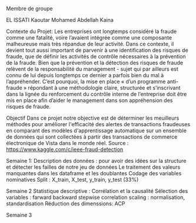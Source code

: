 Membre de groupe

EL ISSATI Kaoutar
Mohamed Abdellah Kaina

Contexte du Projet:
Les entreprises ont longtemps considéré la fraude comme une fatalité, voire l’avaient intégrée comme une composante malheureuse mais très répandue de leur activité. Dans ce contexte, il devient tout aussi important de parvenir à une identification des risques de fraude, que de définir les activités de contrôle nécessaires à la prévention de la fraude. Bien que la prévention et la détection des risques de fraude relèvent de la responsabilité du management - sujet qui par ailleurs est connu de lui depuis longtemps ce dernier a parfois bien du mal à l’appréhender. C’est pourquoi, la mise en place « d’un programme anti-fraude » répondant à une méthodologie claire, structurée et s’inscrivant dans la lignée du renforcement du contrôle interne de l’entreprise doit être mis en place afin d’aider le management dans son appréhension des risques de fraude.

Objectif
Dans ce projet notre objective est de déterminer les meuilleurs méthodes pour améliorer l'efficacité des alertes de transactions fraudeuses en comparant des modèles d'apprentissage automatique sur un ensemble de données qui sont collectées à partir des transactions de commerce électronique de Vista dans le monde réel. Source : https://www.kaggle.com/c/ieee-fraud-detection

Semaine 1:
Description des données : pour avoir des idées sur la structure et détecter les failles de notre jeu de données
Le traitement des valeurs manquantes dans les dataframe et les doublantes
Codage des variables nominatives
Split : X_train, X_test, y_train, y_test (33%)

Semaine 2
Statistique descriptive : Corrélation et la causalité
Sélection des variables : farward backward stepwise correlation
scaling : normalisation, standardisation
Réduction des dimenssions: ACP

Semaine 3
